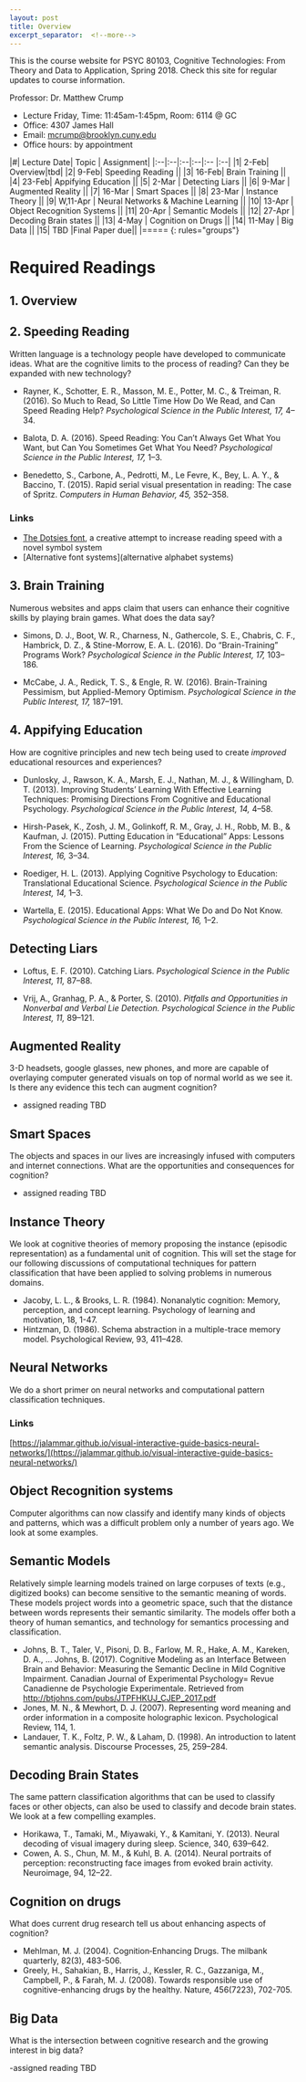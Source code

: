 ```yaml
---
layout: post
title: Overview
excerpt_separator:  <!--more-->
---
```


This is the course website for PSYC 80103, Cognitive Technologies: From Theory and Data to Application, Spring 2018. Check this site for regular updates to course information.

Professor: Dr. Matthew Crump

- Lecture Friday, Time: 11:45am-1:45pm, Room: 6114 @ GC
- Office: 4307 James Hall
- Email: mcrump@brooklyn.cuny.edu
- Office hours: by appointment

|#|	Lecture Date|	Topic |	Assignment|
|:--|:--|:--|:--|:-- |:--|
|1|	2-Feb| Overview|tbd|
|2|	9-Feb|	Speeding Reading ||
|3|	16-Feb|	Brain Training ||
|4|	23-Feb| Appifying Education ||
|5|	2-Mar |	Detecting Liars ||
|6| 9-Mar	| Augmented Reality ||
|7| 16-Mar | Smart Spaces ||
|8| 23-Mar | Instance Theory ||
|9| W,11-Apr | Neural Networks & Machine Learning ||
|10| 13-Apr	| Object Recognition Systems ||
|11| 20-Apr	| Semantic Models ||
|12| 27-Apr	| Decoding Brain states ||
|13| 4-May	| Cognition on Drugs ||
|14| 11-May	| Big Data ||
|15| TBD	|Final Paper due||
|=====
{: rules="groups"}

# Required Readings

## 1. Overview


## 2. Speeding Reading

Written language is a technology people have developed to communicate ideas. What are the cognitive limits to the process of reading? Can they be expanded with new technology?

  - Rayner, K., Schotter, E. R., Masson, M. E., Potter, M. C., & Treiman, R. (2016). So Much to Read, So Little Time How Do We Read, and Can Speed Reading Help? *Psychological Science in the Public Interest, 17,* 4–34.

  - Balota, D. A. (2016). Speed Reading: You Can’t Always Get What You Want, but Can You Sometimes Get What You Need? *Psychological Science in the Public Interest, 17,* 1–3.

  - Benedetto, S., Carbone, A., Pedrotti, M., Le Fevre, K., Bey, L. A. Y., & Baccino, T. (2015). Rapid serial visual presentation in reading: The case of Spritz. *Computers in Human Behavior, 45,* 352–358.

### Links
  - [The Dotsies font](http://dotsies.org), a creative attempt to increase reading speed with a novel symbol system
  - [Alternative font systems](alternative alphabet systems)

## 3. Brain Training

Numerous websites and apps claim that users can enhance their cognitive skills by playing brain games. What does the data say?

  - Simons, D. J., Boot, W. R., Charness, N., Gathercole, S. E., Chabris, C. F., Hambrick, D. Z., & Stine-Morrow, E. A. L. (2016). Do “Brain-Training” Programs Work? *Psychological Science in the Public Interest, 17,* 103–186.

  - McCabe, J. A., Redick, T. S., & Engle, R. W. (2016). Brain-Training Pessimism, but Applied-Memory Optimism. *Psychological Science in the Public Interest, 17,* 187–191.

## 4. Appifying Education

How are cognitive principles and new tech being used to create *improved* educational resources and experiences?

  - Dunlosky, J., Rawson, K. A., Marsh, E. J., Nathan, M. J., & Willingham, D. T. (2013). Improving Students’ Learning With Effective Learning Techniques: Promising Directions From Cognitive and Educational Psychology. *Psychological Science in the Public Interest, 14,* 4–58.

  - Hirsh-Pasek, K., Zosh, J. M., Golinkoff, R. M., Gray, J. H., Robb, M. B., & Kaufman, J. (2015). Putting Education in “Educational” Apps: Lessons From the Science of Learning. *Psychological Science in the Public Interest, 16,* 3–34.

  - Roediger, H. L. (2013). Applying Cognitive Psychology to Education: Translational Educational Science. *Psychological Science in the Public Interest, 14,* 1–3.

  - Wartella, E. (2015). Educational Apps: What We Do and Do Not Know. *Psychological Science in the Public Interest, 16,* 1–2.

## Detecting Liars

  - Loftus, E. F. (2010). Catching Liars. *Psychological Science in the Public Interest, 11,* 87–88.

  - Vrij, A., Granhag, P. A., & Porter, S. (2010). *Pitfalls and Opportunities in Nonverbal and Verbal Lie Detection. Psychological Science in the Public Interest, 11,* 89–121.

## Augmented Reality

3-D headsets, google glasses, new phones, and more are capable of overlaying computer generated visuals on top of normal world as we see it. Is there any evidence this tech can augment cognition?

  - assigned reading TBD

## Smart Spaces

The objects and spaces in our lives are increasingly infused with computers and internet connections. What are the opportunities and consequences for cognition?

  - assigned reading TBD

## Instance Theory

We look at cognitive theories of memory proposing the instance (episodic representation) as a fundamental unit of cognition. This will set the stage for our following discussions of computational techniques for pattern classification that have been applied to solving problems in numerous domains.

  - Jacoby, L. L., & Brooks, L. R. (1984). Nonanalytic cognition: Memory, perception, and concept learning. Psychology of learning and motivation, 18, 1-47.
  - Hintzman, D. (1986). Schema abstraction in a multiple-trace memory model. Psychological Review, 93, 411–428.

## Neural Networks

We do a short primer on neural networks and computational pattern classification techniques.

### Links

[https://jalammar.github.io/visual-interactive-guide-basics-neural-networks/](https://jalammar.github.io/visual-interactive-guide-basics-neural-networks/)

## Object Recognition systems

Computer algorithms can now classify and identify many kinds of objects and patterns, which was a difficult problem only a number of years ago. We look at some examples.


## Semantic Models

Relatively simple learning models trained on large corpuses of texts (e.g., digitized books) can become sensitive to the semantic meaning of words. These models project words into a geometric space, such that the distance between words represents their semantic similarity. The models offer both a theory of human semantics, and technology for semantics processing and classification.

  - Johns, B. T., Taler, V., Pisoni, D. B., Farlow, M. R., Hake, A. M., Kareken, D. A., … Johns, B. (2017). Cognitive Modeling as an Interface Between Brain and Behavior: Measuring the Semantic Decline in Mild Cognitive Impairment. Canadian Journal of Experimental Psychology= Revue Canadienne de Psychologie Experimentale. Retrieved from http://btjohns.com/pubs/JTPFHKUJ_CJEP_2017.pdf
  - Jones, M. N., & Mewhort, D. J. (2007). Representing word meaning and order information in a composite holographic lexicon. Psychological Review, 114, 1.
  - Landauer, T. K., Foltz, P. W., & Laham, D. (1998). An introduction to latent semantic analysis. Discourse Processes, 25, 259–284.


## Decoding Brain States

The same pattern classification algorithms that can be used to classify faces or other objects, can also be used to classify and decode brain states. We look at a few compelling examples.

  - Horikawa, T., Tamaki, M., Miyawaki, Y., & Kamitani, Y. (2013). Neural decoding of visual imagery during sleep. Science, 340, 639–642.
  - Cowen, A. S., Chun, M. M., & Kuhl, B. A. (2014). Neural portraits of perception: reconstructing face images from evoked brain activity. Neuroimage, 94, 12–22.


## Cognition on drugs

What does current drug research tell us about enhancing aspects of cognition?

  - Mehlman, M. J. (2004). Cognition‐Enhancing Drugs. The milbank quarterly, 82(3), 483-506.
  - Greely, H., Sahakian, B., Harris, J., Kessler, R. C., Gazzaniga, M., Campbell, P., & Farah, M. J. (2008). Towards responsible use of cognitive-enhancing drugs by the healthy. Nature, 456(7223), 702-705.

## Big Data

What is the intersection between cognitive research and the growing interest in big data?

  -assigned reading TBD
